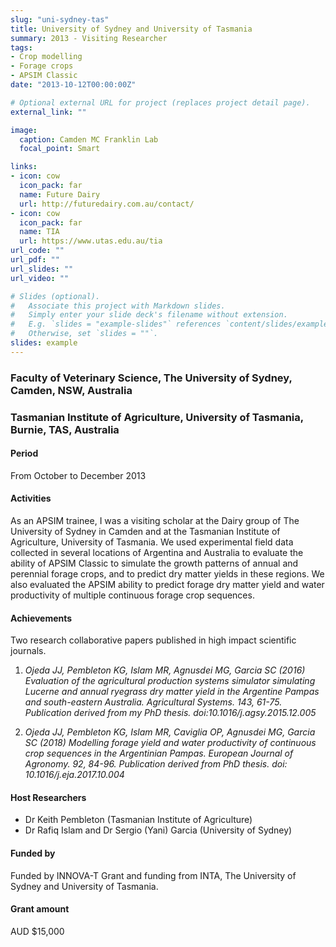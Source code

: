 ```yaml
---
slug: "uni-sydney-tas"
title: University of Sydney and University of Tasmania
summary: 2013 - Visiting Researcher
tags:
- Crop modelling
- Forage crops
- APSIM Classic
date: "2013-10-12T00:00:00Z"

# Optional external URL for project (replaces project detail page).
external_link: ""

image:
  caption: Camden MC Franklin Lab
  focal_point: Smart

links:
- icon: cow
  icon_pack: far
  name: Future Dairy
  url: http://futuredairy.com.au/contact/
- icon: cow
  icon_pack: far
  name: TIA
  url: https://www.utas.edu.au/tia
url_code: ""
url_pdf: ""
url_slides: ""
url_video: ""

# Slides (optional).
#   Associate this project with Markdown slides.
#   Simply enter your slide deck's filename without extension.
#   E.g. `slides = "example-slides"` references `content/slides/example-slides.md`.
#   Otherwise, set `slides = ""`.
slides: example
---
```


### Faculty of Veterinary Science, The University of Sydney, Camden, NSW, Australia
### Tasmanian Institute of Agriculture, University of Tasmania, Burnie, TAS, Australia

#### Period
From October to December 2013

#### Activities

As an APSIM trainee, I was a visiting scholar at the Dairy group of The University of Sydney in Camden and at the Tasmanian Institute of Agriculture, University of Tasmania. We used experimental field data collected in several locations of Argentina and Australia to evaluate the ability of APSIM Classic to simulate the growth patterns of annual and perennial forage crops, and to predict dry matter yields in these regions. We also evaluated the APSIM ability to predict forage dry matter yield and water productivity of multiple continuous forage crop sequences.

#### Achievements

Two research collaborative papers published in high impact scientific journals.

1. _Ojeda JJ, Pembleton KG, Islam MR, Agnusdei MG, Garcia SC (2016) Evaluation of the agricultural production systems simulator simulating Lucerne and annual ryegrass dry matter yield in the Argentine Pampas and south-eastern Australia. Agricultural Systems. 143, 61-75. Publication derived from my PhD thesis. doi:10.1016/j.agsy.2015.12.005_

2. _Ojeda JJ, Pembleton KG, Islam MR, Caviglia OP, Agnusdei MG, Garcia SC (2018) Modelling forage yield and water productivity of continuous crop sequences in the Argentinian Pampas. European Journal of Agronomy. 92, 84-96. Publication derived from PhD thesis. doi: 10.1016/j.eja.2017.10.004_

#### Host Researchers
* Dr Keith Pembleton (Tasmanian Institute of Agriculture)
* Dr Rafiq Islam and Dr Sergio (Yani) Garcia (University of Sydney)

#### Funded by
Funded by INNOVA-T Grant and funding from INTA, The University of Sydney and University of Tasmania.

#### Grant amount
AUD $15,000


